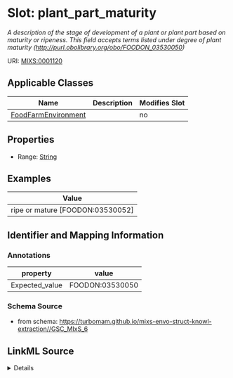 # Slot: plant_part_maturity


_A description of the stage of development of a plant or plant part based on maturity or ripeness. This field accepts terms listed under degree of plant maturity (http://purl.obolibrary.org/obo/FOODON_03530050)_



URI: [MIXS:0001120](https://w3id.org/mixs/0001120)



<!-- no inheritance hierarchy -->




## Applicable Classes

| Name | Description | Modifies Slot |
| --- | --- | --- |
[FoodFarmEnvironment](FoodFarmEnvironment.md) |  |  no  |







## Properties

* Range: [String](String.md)






## Examples

| Value |
| --- |
| ripe or mature [FOODON:03530052] |

## Identifier and Mapping Information





### Annotations

| property | value |
| --- | --- |
| Expected_value | FOODON:03530050 |



### Schema Source


* from schema: https://turbomam.github.io/mixs-envo-struct-knowl-extraction//GSC_MIxS_6




## LinkML Source

<details>
```yaml
name: plant_part_maturity
annotations:
  Expected_value:
    tag: Expected_value
    value: FOODON:03530050
description: A description of the stage of development of a plant or plant part based
  on maturity or ripeness. This field accepts terms listed under degree of plant maturity
  (http://purl.obolibrary.org/obo/FOODON_03530050)
title: degree of plant part maturity
notes:
- degree
- plant
examples:
- value: ripe or mature [FOODON:03530052]
from_schema: https://turbomam.github.io/mixs-envo-struct-knowl-extraction//GSC_MIxS_6
rank: 1000
string_serialization: '{term label}{term ID}'
slot_uri: MIXS:0001120
multivalued: false
alias: plant_part_maturity
domain_of:
- FoodFarmEnvironment
range: string
required: false
recommended: false

```
</details>